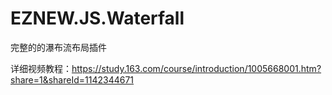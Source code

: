 ﻿# EZNEW.JS.Waterfall

完整的的瀑布流布局插件

详细视频教程：https://study.163.com/course/introduction/1005668001.htm?share=1&shareId=1142344671
